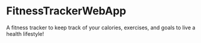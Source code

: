 # FitnessTrackerWebApp
A fitness tracker to keep track of your calories, exercises, and goals to live a health lifestyle!
